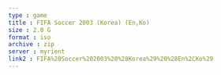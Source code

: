 ```yaml
---
type : game
title : FIFA Soccer 2003 (Korea) (En,Ko)
size : 2.0 G
format : iso
archive : zip
server : myrient
link2 : FIFA%20Soccer%202003%20%28Korea%29%20%28En%2CKo%29
---
```

